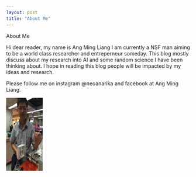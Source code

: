 ```yaml
---
layout: post
title: "About Me"
---
```


About Me

Hi dear reader, my name is Ang Ming Liang I am currently a NSF man aiming to be a world class researcher and entreperneur someday. This blog mostly discuss about my research into AI and some random science I have been thinking about. I hope in reading this blog people will be impacted by my ideas and research. 

Please follow me on instagram @neoanarika and facebook at Ang Ming Liang.

<img src = "me.jpg" height=200px width = 100px/> 



